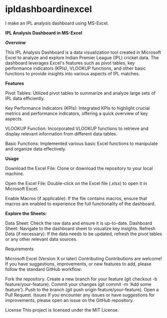 # ipldashboardinexcel
I make an IPL analysis dashboard using MS-Excel.

**IPL Analysis Dashboard in MS-Excel**



***Overview***


This IPL Analysis Dashboard is a data visualization tool created in Microsoft Excel to analyze and explore Indian Premier League (IPL) cricket data. The dashboard leverages Excel's features such as pivot tables, key performance indicators (KPIs), VLOOKUP functions, and other basic functions to provide insights into various aspects of IPL matches.

**Features**


Pivot Tables: Utilized pivot tables to summarize and analyze large sets of IPL data efficiently.

Key Performance Indicators (KPIs): Integrated KPIs to highlight crucial metrics and performance indicators, offering a quick overview of key aspects.

VLOOKUP Function: Incorporated VLOOKUP functions to retrieve and display relevant information from different data tables.

Basic Functions: Implemented various basic Excel functions to manipulate and organize data effectively.

**Usage**



Download the Excel File: Clone or download the repository to your local machine.

Open the Excel File: Double-click on the Excel file (.xlsx) to open it in Microsoft Excel.

Enable Macros (if applicable): If the file contains macros, ensure that macros are enabled to experience the full functionality of the dashboard.

**Explore the Sheets:**



Data Sheet: Check the raw data and ensure it is up-to-date.
Dashboard Sheet: Navigate to the dashboard sheet to visualize key insights.
Refresh Data (if necessary): If the data needs to be updated, refresh the pivot tables or any other relevant data sources.

Requirements


Microsoft Excel (Version X or later)
Contributing
Contributions are welcome! If you have suggestions, improvements, or new features to add, please follow the standard GitHub workflow:

Fork the repository.
Create a new branch for your feature (git checkout -b feature/your-feature).
Commit your changes (git commit -m 'Add some feature').
Push to the branch (git push origin feature/your-feature).
Open a Pull Request.
Issues
If you encounter any issues or have suggestions for improvements, please open an issue on the GitHub repository.

License
This project is licensed under the MIT License.

